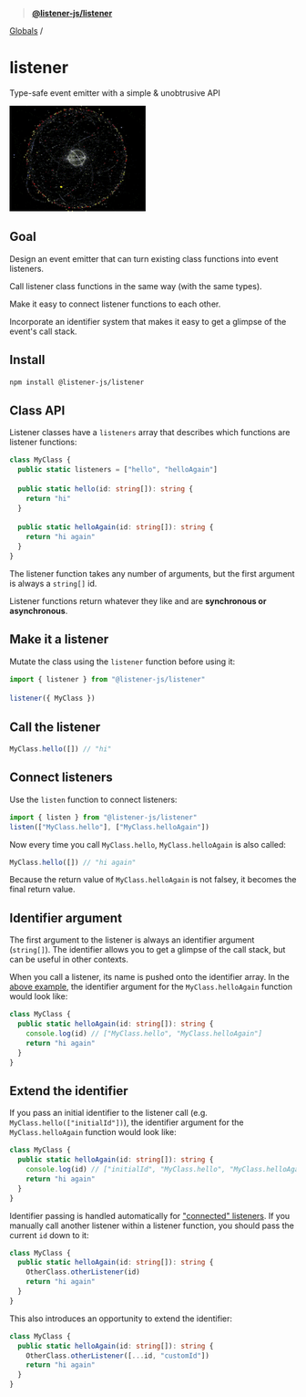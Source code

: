 > **[@listener-js/listener](README.md)**

[Globals](globals.md) /

# listener

Type-safe event emitter with a simple & unobtrusive API

![listener](media/listener.gif)

## Goal

Design an event emitter that can turn existing class functions into event listeners.

Call listener class functions in the same way (with the same types).

Make it easy to connect listener functions to each other.

Incorporate an identifier system that makes it easy to get a glimpse of the event's call stack.

## Install

```bash
npm install @listener-js/listener
```

## Class API

Listener classes have a `listeners` array that describes which functions are listener functions:

```ts
class MyClass {
  public static listeners = ["hello", "helloAgain"]

  public static hello(id: string[]): string {
    return "hi"
  }

  public static helloAgain(id: string[]): string {
    return "hi again"
  }
}
```

The listener function takes any number of arguments, but the first argument is always a `string[]` id.

Listener functions return whatever they like and are **synchronous or asynchronous**.

## Make it a listener

Mutate the class using the `listener` function before using it:

```ts
import { listener } from "@listener-js/listener"

listener({ MyClass })
```

## Call the listener

```ts
MyClass.hello([]) // "hi"
```

## Connect listeners

Use the `listen` function to connect listeners:

```ts
import { listen } from "@listener-js/listener"
listen(["MyClass.hello"], ["MyClass.helloAgain"])
```

Now every time you call `MyClass.hello`, `MyClass.helloAgain` is also called:

```ts
MyClass.hello([]) // "hi again"
```

Because the return value of `MyClass.helloAgain` is not falsey, it becomes the final return value.

## Identifier argument

The first argument to the listener is always an identifier argument (`string[]`). The identifier allows you to get a glimpse of the call stack, but can be useful in other contexts.

When you call a listener, its name is pushed onto the identifier array. In the [above example](#connect-listeners), the identifier argument for the `MyClass.helloAgain` function would look like:

```ts
class MyClass {
  public static helloAgain(id: string[]): string {
    console.log(id) // ["MyClass.hello", "MyClass.helloAgain"]
    return "hi again"
  }
}
```

## Extend the identifier

If you pass an initial identifier to the listener call (e.g. `MyClass.hello(["initialId"])`), the identifier argument for the `MyClass.helloAgain` function would look like:

```ts
class MyClass {
  public static helloAgain(id: string[]): string {
    console.log(id) // ["initialId", "MyClass.hello", "MyClass.helloAgain"]
    return "hi again"
  }
}
```

Identifier passing is handled automatically for ["connected" listeners](#connect-listeners). If you manually call another listener within a listener function, you should pass the current `id` down to it:

```ts
class MyClass {
  public static helloAgain(id: string[]): string {
    OtherClass.otherListener(id)
    return "hi again"
  }
}
```

This also introduces an opportunity to extend the identifier:

```ts
class MyClass {
  public static helloAgain(id: string[]): string {
    OtherClass.otherListener([...id, "customId"])
    return "hi again"
  }
}
```